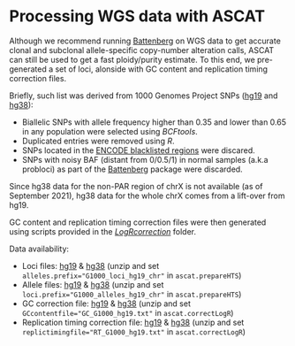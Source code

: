 # Processing WGS data with ASCAT
Although we recommend running [Battenberg](https://github.com/Wedge-lab/battenberg) on WGS data to get accurate clonal and subclonal allele-specific copy-number alteration calls, ASCAT can still be used to get a fast ploidy/purity estimate. To this end, we pre-generated a set of loci, alonside with GC content and replication timing correction files.

Briefly, such list was derived from 1000 Genomes Project SNPs ([hg19](http://ftp.1000genomes.ebi.ac.uk/vol1/ftp/release/20130502/) and [hg38](http://ftp.1000genomes.ebi.ac.uk/vol1/ftp/data_collections/1000_genomes_project/release/20190312_biallelic_SNV_and_INDEL/)):

- Biallelic SNPs with allele frequency higher than 0.35 and lower than 0.65 in any population were selected using *BCFtools*.
- Duplicated entries were removed using *R*.
- SNPs located in the [ENCODE blacklisted regions](https://github.com/Boyle-Lab/Blacklist/) were discared.
- SNPs with noisy BAF (distant from 0/0.5/1) in normal samples (a.k.a probloci) as part of the [Battenberg](https://github.com/Wedge-lab/battenberg) package were discarded.

Since hg38 data for the non-PAR region of chrX is not available (as of September 2021), hg38 data for the whole chrX comes from a lift-over from hg19.

GC content and replication timing correction files were then generated using scripts provided in the *[LogRcorrection](../../LogRcorrection)* folder.

Data availability:

- Loci files: [hg19](https://www.dropbox.com/s/l3m0yvyca86lpwb/G1000_loci_hg19.zip) & [hg38](https://www.dropbox.com/s/80cq0qgao8l1inj/G1000_loci_hg38.zip) (unzip and set `alleles.prefix="G1000_loci_hg19_chr"` in `ascat.prepareHTS`)
- Allele files: [hg19](https://www.dropbox.com/s/3fzvir3uqe3073d/G1000_alleles_hg19.zip) & [hg38](https://www.dropbox.com/s/uouszfktzgoqfy7/G1000_alleles_hg38.zip) (unzip and set `loci.prefix="G1000_alleles_hg19_chr"` in `ascat.prepareHTS`)
- GC correction file: [hg19](https://www.dropbox.com/s/v0tgr1esyoh1krw/GC_G1000_hg19.zip) & [hg38](https://www.dropbox.com/s/n7g5dh0ld1hcto8/GC_G1000_hg38.zip) (unzip and set `GCcontentfile="GC_G1000_hg19.txt"` in `ascat.correctLogR`)
- Replication timing correction file: [hg19](https://www.dropbox.com/s/50n7xb06x318tgl/RT_G1000_hg19.zip) & [hg38](https://www.dropbox.com/s/xlp99uneqh6nh6p/RT_G1000_hg38.zip) (unzip and set `replictimingfile="RT_G1000_hg19.txt"` in `ascat.correctLogR`)
